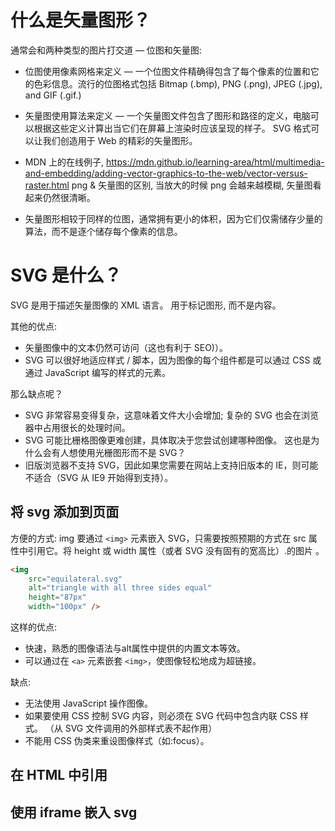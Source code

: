 # 什么是矢量图形？
通常会和两种类型的图片打交道 — 位图和矢量图:
- 位图使用像素网格来定义 — 一个位图文件精确得包含了每个像素的位置和它的色彩信息。流行的位图格式包括 Bitmap (.bmp), PNG (.png), JPEG (.jpg), and GIF (.gif.)
- 矢量图使用算法来定义 — 一个矢量图文件包含了图形和路径的定义，电脑可以根据这些定义计算出当它们在屏幕上渲染时应该呈现的样子。 SVG 格式可以让我们创造用于 Web 的精彩的矢量图形。

- MDN 上的在线例子, https://mdn.github.io/learning-area/html/multimedia-and-embedding/adding-vector-graphics-to-the-web/vector-versus-raster.html png & 矢量图的区别, 当放大的时候 png 会越来越模糊, 矢量图看起来仍然很清晰。
- 矢量图形相较于同样的位图，通常拥有更小的体积，因为它们仅需储存少量的算法，而不是逐个储存每个像素的信息。

# SVG 是什么？
SVG 是用于描述矢量图像的 XML 语言。 用于标记图形, 而不是内容。

其他的优点:
- 矢量图像中的文本仍然可访问（这也有利于 SEO)）。
- SVG 可以很好地适应样式 / 脚本，因为图像的每个组件都是可以通过 CSS 或通过 JavaScript 编写的样式的元素。

那么缺点呢？
- SVG 非常容易变得复杂，这意味着文件大小会增加; 复杂的 SVG 也会在浏览器中占用很长的处理时间。
- SVG 可能比栅格图像更难创建，具体取决于您尝试创建哪种图像。 这也是为什么会有人想使用光栅图形而不是 SVG？
- 旧版浏览器不支持 SVG，因此如果您需要在网站上支持旧版本的 IE，则可能不适合（SVG 从 IE9 开始得到支持）。

## 将 svg 添加到页面
方便的方式: img
要通过 `<img>` 元素嵌入 SVG，只需要按照预期的方式在 src 属性中引用它。将 height 或 width 属性（或者 SVG 没有固有的宽高比）.的图片 。
```html
<img 
    src="equilateral.svg" 
    alt="triangle with all three sides equal"
    height="87px"
    width="100px" />
```

这样的优点:
- 快速，熟悉的图像语法与alt属性中提供的内置文本等效。
- 可以通过在 `<a>` 元素嵌套 `<img>`，使图像轻松地成为超链接。

缺点:
- 无法使用 JavaScript 操作图像。
- 如果要使用 CSS 控制 SVG 内容，则必须在 SVG 代码中包含内联 CSS 样式。 （从 SVG 文件调用的外部样式表不起作用）
- 不能用 CSS 伪类来重设图像样式（如:focus）。

## 在 HTML 中引用
## 使用 iframe 嵌入 svg
